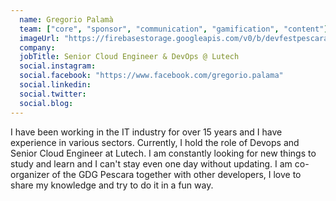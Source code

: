 ```yaml
---
  name: Gregorio Palamà
  team: ["core", "sponsor", "communication", "gamification", "content"]
  imageUrl: "https://firebasestorage.googleapis.com/v0/b/devfestpescara-2023.appspot.com/o/speakers%2Ftbd.jpeg?alt=media&token=997af04d-6fec-4c7d-87d0-f6919c1a4c5d"
  company: 
  jobTitle: Senior Cloud Engineer & DevOps @ Lutech
  social.instagram: 
  social.facebook: "https://www.facebook.com/gregorio.palama"
  social.linkedin: 
  social.twitter: 
  social.blog: 
---
```


I have been working in the IT industry for over 15 years and I have experience in various sectors. Currently, I hold the role of Devops and Senior Cloud Engineer at Lutech. I am constantly looking for new things to study and learn and I can't stay even one day without updating. I am co-organizer of the GDG Pescara together with other developers, I love to share my knowledge and try to do it in a fun way.
